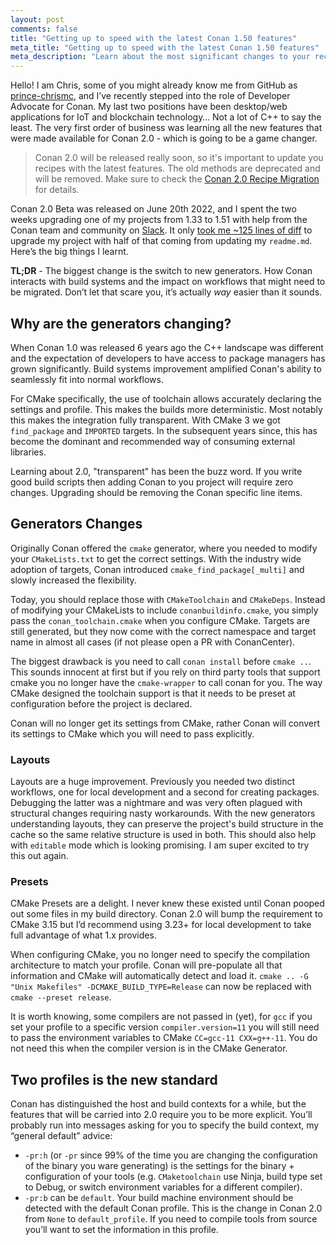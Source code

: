 ```yaml
---
layout: post
comments: false
title: "Getting up to speed with the latest Conan 1.50 features"
meta_title: "Getting up to speed with the latest Conan 1.50 features" 
meta_description: "Learn about the most significant changes to your recipes upgrading from 1.30s to 1.50s. Getting Ready for Conan 2.0 starts with using the new Conan 1.x generators"
---
```


<script type="application/ld+json">
{ "@context": "https://schema.org", 
 "@type": "TechArticle",
 "headline": "Getting up to speed with the latest Conan 1.50 features",
 "alternativeHeadline": "Learn about the important Conan 1.50 build system integrations",
 "image": "https://docs.conan.io/en/latest/_images/frogarian.png",
 "author": "Christopher McArthur, Conan Developer Advocate", 
 "genre": "C/C++", 
 "keywords": "c c++ package manager conan release", 
 "publisher": {
    "@type": "Organization",
    "name": "Conan.io",
    "logo": {
      "@type": "ImageObject",
      "url": "https://media.jfrog.com/wp-content/uploads/2017/07/20134853/conan-logo-text.svg"
    }
},
 "datePublished": "2022-09-21",
 "description": "Learn about the most significant changes to your recipes upgrading from 1.30s to 1.50s. Getting Ready for Conan 2.0",
 }
</script>

Hello! I am Chris, some of you might already know me from GitHub as [prince-chrismc](http://github.com/prince-chrismc), and I’ve recently stepped into the role of Developer Advocate for Conan. My last two positions have been desktop/web applications for IoT and blockchain technology… Not a lot of C++ to say the least. The very first order of business was learning all the new features that were made available for Conan 2.0 - which is going to be a game changer.

> Conan 2.0 will be released really soon, so it's important to update you recipes with the latest features. The old methods are deprecated and will be removed. Make sure to check the [Conan 2.0 Recipe Migration](https://docs.conan.io/en/latest/migrating_to_2.0/recipes.html) for details.

Conan 2.0 Beta was released on June 20th 2022, and I spent the two weeks upgrading one of my projects from 1.33 to 1.51 with help from the Conan team and community on [Slack](https://cpplang.slack.com/archives/C41CWV9HA). It only [took me ~125 lines of diff](https://github.com/prince-chrismc/user-management/pull/301) to upgrade my project with half of that coming from updating my `readme.md`. Here’s the big things I learnt.

**TL;DR** - The biggest change is the switch to new generators. How Conan interacts with build systems and the impact on workflows that might need to be migrated. Don’t let that scare you, it’s actually _way_ easier than it sounds.

## Why are the generators changing?

When Conan 1.0 was released 6 years ago the C++ landscape was different and the expectation of developers to have access to package managers has grown significantly. Build systems improvement amplified Conan's ability to seamlessly fit into normal workflows.

For CMake specifically, the use of toolchain allows accurately declaring the settings and profile. This makes the builds more deterministic. Most notably this makes the integration fully transparent. With CMake 3 we got `find_package` and `IMPORTED` targets. In the subsequent years since, this has become the dominant and recommended way of consuming external libraries.

Learning about 2.0, "transparent" has been the buzz word. If you write good build scripts then adding Conan to you project will require zero changes. Upgrading should be removing the Conan specific line items.

## Generators Changes

Originally Conan offered the `cmake` generator, where you needed to modify your `CMakeLists.txt` to get the correct settings. With the industry wide adoption of targets, Conan introduced `cmake_find_package[_multi]` and slowly increased the flexibility.

Today, you should replace those with `CMakeToolchain` and `CMakeDeps`. Instead of modifying your CMakeLists to include `conanbuildinfo.cmake`, you simply pass the `conan_toolchain.cmake` when you configure CMake. Targets are still generated, but they now come with the correct namespace and target name in almost all cases (if not please open a PR with ConanCenter).

The biggest drawback is you need to call `conan install` before `cmake ..`. This sounds innocent at first but if you rely on third party tools that support cmake you no longer have the `cmake-wrapper` to call conan for you. The way CMake designed the toolchain support is that it needs to be preset at configuration before the project is declared. 

Conan will no longer get its settings from CMake, rather Conan will convert its settings to CMake which you will need to pass explicitly.

### Layouts

Layouts are a huge improvement. Previously you needed two distinct workflows, one for local development and a second for creating packages. Debugging the latter was a nightmare and was very often plagued with structural changes requiring nasty workarounds. With the new generators understanding layouts, they can preserve the project's build structure in the cache so the same relative structure is used in both. This should also help with `editable` mode which is looking promising. I am super excited to try this out again.

### Presets

CMake Presets are a delight. I never knew these existed until Conan pooped out some files in my build directory. Conan 2.0 will bump the requirement to CMake 3.15 but I’d recommend using 3.23+ for local development to take full advantage of what 1.x provides.

When configuring CMake, you no longer need to specify the compilation architecture to match your profile. Conan will pre-populate all that information and CMake will automatically detect and load it. `cmake .. -G "Unix Makefiles" -DCMAKE_BUILD_TYPE=Release` can now be replaced with `cmake --preset release`.

It is worth knowing, some compilers are not passed in (yet), for `gcc` if you set your profile to a specific version `compiler.version=11` you will still need to pass the environment variables to CMake `CC=gcc-11 CXX=g++-11`. You do not need this when the compiler version is in the CMake Generator.

## Two profiles is the new standard

Conan has distinguished the host and build contexts for a while, but the features that will be carried into 2.0 require you to be more explicit. You’ll probably run into messages asking for you to specify the build context, my “general default” advice:

- `-pr:h` (or `-pr` since 99% of the time you are changing the configuration of the binary you ware generating) is the settings for the binary + configuration of your tools (e.g. `CMaketoolchain` use Ninja, build type set to Debug, or switch environment variables for a different compiler). 
- `-pr:b` can be `default`. Your build machine environment should be detected with the default Conan profile. This is the change in Conan 2.0 from `None` to `default_profile`. If you need to compile tools from source you’ll want to set the information in this profile.
